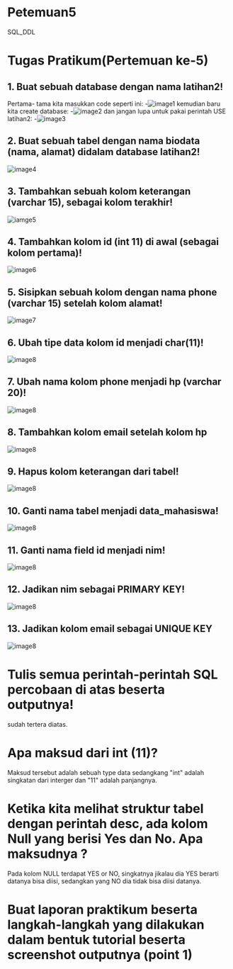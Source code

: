# Petemuan5
SQL_DDL
# Tugas Pratikum(Pertemuan ke-5)
## 1. Buat sebuah database dengan nama latihan2!
Pertama- tama kita masukkan code seperti ini:
-![image1](SS/SS1.png)
kemudian baru kita create database:
-![image2](SS/SS2.png)
dan jangan lupa untuk pakai perintah USE latihan2:
-![image3](SS/SS3.png)
## 2. Buat sebuah tabel dengan nama biodata (nama, alamat) didalam database latihan2!
![image4](SS/SS4.png)
## 3. Tambahkan sebuah kolom keterangan (varchar 15), sebagai kolom terakhir!
![iamge5](SS/SS5.png)
## 4. Tambahkan kolom id (int 11) di awal (sebagai kolom pertama)!
![image6](SS/SS6.png)
## 5. Sisipkan sebuah kolom dengan nama phone (varchar 15) setelah kolom alamat!
![image7](SS/SS7.png)
## 6. Ubah tipe data kolom id menjadi char(11)!
![image8](SS/SS8.png)
## 7. Ubah nama kolom phone menjadi hp (varchar 20)!
![image8](SS/SS9.png)
## 8. Tambahkan kolom email setelah kolom hp
![image8](SS/SS10.png)
## 9. Hapus kolom keterangan dari tabel!
![image8](SS/SS11.png)
## 10. Ganti nama tabel menjadi data_mahasiswa!
![image8](SS/SS12.png)
## 11. Ganti nama field id menjadi nim!
![image8](SS/SS13.png)
## 12. Jadikan nim sebagai PRIMARY KEY!
![image8](SS/SS14.png)
## 13. Jadikan kolom email sebagai UNIQUE KEY
![image8](SS/SS15.png)

# Tulis semua perintah-perintah SQL percobaan di atas beserta outputnya!
sudah tertera diatas.
# Apa maksud dari int (11)?
Maksud tersebut adalah sebuah type data sedangkang "int" adalah singkatan dari interger dan "11" adalah panjangnya.
# Ketika kita melihat struktur tabel dengan perintah desc, ada kolom Null yang berisi Yes dan No. Apa maksudnya ?
Pada kolom NULL terdapat YES or NO, singkatnya jikalau dia YES berarti datanya bisa diisi, sedangkan yang NO dia tidak bisa diisi datanya.
# Buat laporan praktikum beserta langkah-langkah yang dilakukan dalam bentuk tutorial beserta screenshot outputnya (point 1)
